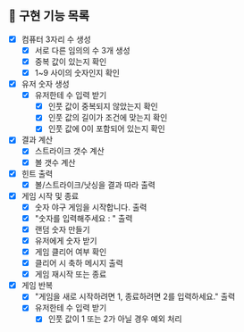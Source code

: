 ## 🚀 구현 기능 목록

- [X] 컴퓨터 3자리 수 생성
    - [X] 서로 다른 임의의 수 3개 생성
    - [X] 중복 값이 있는지 확인
    - [X] 1~9 사이의 숫자인지 확인

- [X] 유저 숫자 생성
    - [X] 유저한테 수 입력 받기
        - [X] 인풋 값이 중복되지 않았는지 확인
        - [X] 인풋 값의 길이가 조건에 맞는지 확인
        - [X] 인풋 값에 0이 포함되어 있는지 확인

- [X] 결과 계산
    - [X] 스트라이크 갯수 계산
    - [X] 볼 갯수 계산

- [X] 힌트 출력
    - [X] 볼/스트라이크/낫싱을 결과 따라 출력

- [X] 게임 시작 및 종료
    - [X] 숫자 야구 게임을 시작합니다. 출력
    - [X] "숫자를 입력해주세요 : " 출력
    - [X] 랜덤 숫자 만들기
    - [X] 유저에게 숫자 받기
    - [X] 게임 클리어 여부 확인
    - [X] 클리어 시 축하 메시지 출력
    - [X] 게임 재시작 또는 종료

- [X] 게임 반복
    - [X] "게임을 새로 시작하려면 1, 종료하려면 2를 입력하세요." 출력
    - [X] 유저한테 수 입력 받기
        - [X] 인풋 값이 1 또는 2가 아닐 경우 예외 처리
